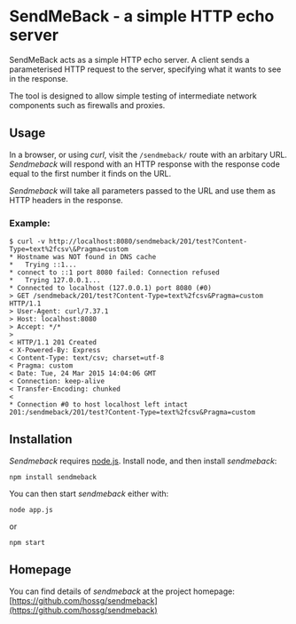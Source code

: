 # SendMeBack - a simple HTTP echo server

SendMeBack acts as a simple HTTP echo server.  A client sends a parameterised HTTP request to the server, specifying
what it wants to see in the response.

The tool is designed to allow simple testing of intermediate network components such as firewalls and proxies.

## Usage

In a browser, or using *curl*, visit the `/sendmeback/` route with an arbitary URL. *Sendmeback* will respond with an HTTP
response with the response code equal to the first number it finds on the URL.

*Sendmeback* will take all parameters passed to the URL and use them as HTTP headers in the response.

### Example:
```
$ curl -v http://localhost:8080/sendmeback/201/test?Content-Type=text%2fcsv\&Pragma=custom
* Hostname was NOT found in DNS cache
*   Trying ::1...
* connect to ::1 port 8080 failed: Connection refused
*   Trying 127.0.0.1...
* Connected to localhost (127.0.0.1) port 8080 (#0)
> GET /sendmeback/201/test?Content-Type=text%2fcsv&Pragma=custom HTTP/1.1
> User-Agent: curl/7.37.1
> Host: localhost:8080
> Accept: */*
>
< HTTP/1.1 201 Created
< X-Powered-By: Express
< Content-Type: text/csv; charset=utf-8
< Pragma: custom
< Date: Tue, 24 Mar 2015 14:04:06 GMT
< Connection: keep-alive
< Transfer-Encoding: chunked
<
* Connection #0 to host localhost left intact
201:/sendmeback/201/test?Content-Type=text%2fcsv&Pragma=custom
 ```

## Installation

*Sendmeback* requires [node.js](https://nodejs.org/). Install node, and then install *sendmeback*:
```
npm install sendmeback
```

You can then start *sendmeback* either with:
```
node app.js
```
or
```
npm start
```

## Homepage

You can find details of *sendmeback* at the project homepage: [https://github.com/hossg/sendmeback](https://github.com/hossg/sendmeback)


